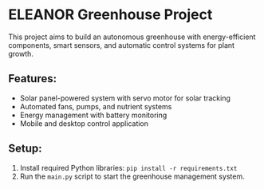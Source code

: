
# ELEANOR Greenhouse Project

This project aims to build an autonomous greenhouse with energy-efficient components, smart sensors, and automatic control systems for plant growth.

## Features:
- Solar panel-powered system with servo motor for solar tracking
- Automated fans, pumps, and nutrient systems
- Energy management with battery monitoring
- Mobile and desktop control application

## Setup:
1. Install required Python libraries: `pip install -r requirements.txt`
2. Run the `main.py` script to start the greenhouse management system.
